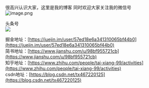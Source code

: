 很高兴认识大家，这里是我的博客
同时欢迎大家关注我的微信号  
![image.png](https://upload-images.jianshu.io/upload_images/7569533-cfeb1f55473a2143.png?imageMogr2/auto-orient/strip%7CimageView2/2/w/1240)

头条号  
![](https://user-gold-cdn.xitu.io/2018/4/16/162cc710254db849?w=258&h=258&f=jpeg&s=35947)


掘金地址：[https://juejin.im/user/57ed18e6a341310065bf44b0](https://juejin.im/user/57ed18e6a341310065bf44b0)  
简书地址：[https://www.jianshu.com/u/98bf955721cb](https://www.jianshu.com/u/98bf955721cb)  
知乎地址：[https://www.zhihu.com/people/tai-xiang-99/activities](https://www.zhihu.com/people/tai-xiang-99/activities)  
csdn地址：[https://blog.csdn.net/tx467220125](https://blog.csdn.net/tx467220125)
